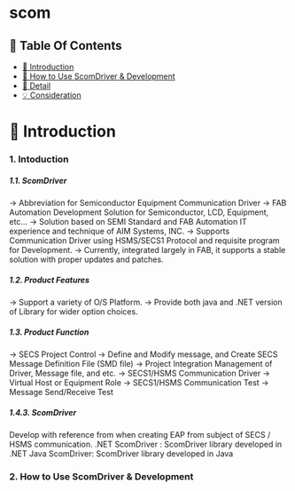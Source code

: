 # scom

## 📌 Table Of Contents
* [📖 Introduction](#-introduction)
* [🙋 How to Use ScomDriver & Development](#-my-role)
* [🔎 Detail](#-detail)
* [💡 Consideration](#-consideration)

# 📖 Introduction
### 1.	Intoduction
##### 1.1.	ScomDriver 
→	Abbreviation for Semiconductor Equipment Communication Driver
→	FAB Automation Development Solution for Semiconductor, LCD, Equipment, etc…
→	Solution based on SEMI Standard and FAB Automation IT experience and technique of AIM Systems, INC.
→	Supports Communication Driver using HSMS/SECS1 Protocol and requisite program for Development.
→	Currently, integrated largely in FAB, it supports a stable solution with proper updates and patches.

##### 1.2.	Product Features 
→	Support a variety of O/S Platform.
→	Provide both java and .NET version of Library for wider option choices.

##### 1.3.	Product Function
→	SECS Project Control
→	Define and Modify message, and Create SECS Message Definition File (SMD file)
→	Project Integration Management of Driver, Message file, and etc.
→	SECS1/HSMS Communication Driver
→	Virtual Host or Equipment Role 
→	SECS1/HSMS Communication Test 
→	Message Send/Receive Test 

##### 1.4.3.	ScomDriver
Develop with reference from when creating EAP from subject of SECS / HSMS communication.
.NET ScomDriver : ScomDriver library developed in .NET
Java ScomDriver: ScomDriver library developed in Java

### 2. How to Use ScomDriver & Development
